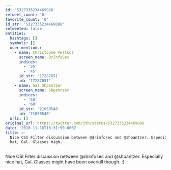 ```yaml
---
id: '5327335234469888'
retweet_count: '0'
favorite_count: '0'
id_str: '5327335234469888'
retweeted: false
entities:
  hashtags: []
  symbols: []
  user_mentions:
    - name: Christophe Veltsos
      screen_name: DrInfoSec
      indices:
        - '35'
        - '45'
      id_str: '17287651'
      id: '17287651'
    - name: Gal Shpantzer
      screen_name: Shpantzer
      indices:
        - '50'
        - '60'
      id_str: '21650546'
      id: '21650546'
  urls: []
original_url: https://twitter.com/jth/status/5327335234469888
date: '2010-11-18T18:31:50.000Z'
title: >-
  Nice CSI Filter discussion between @drinfosec and @shpantzer. Especially nice
  hat, Gal. Glasses migh…
---
```


Nice CSI Filter discussion between @drinfosec and @shpantzer. Especially nice hat, Gal. Glasses might have been overkill though. :)